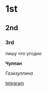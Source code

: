 # 1st
## 2nd

### 3rd
пишу что угодно

**Чулпан**

*Газизуллина*

[telegram](https://web.telegram.org)
